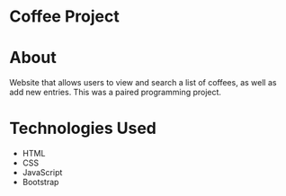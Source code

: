 # Coffee Project

# About
Website that allows users to view and search a list of coffees, as well as add new entries. This was a paired programming project.

# Technologies Used
- HTML
- CSS
- JavaScript
- Bootstrap
